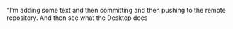 “I'm	adding some	text and then	committing and then pushing	to the remote	repository. And then see what the Desktop does
